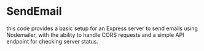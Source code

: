 # SendEmail
this code provides a basic setup for an Express server to send emails using Nodemailer, with the ability to handle CORS requests and a simple API endpoint for checking server status.
